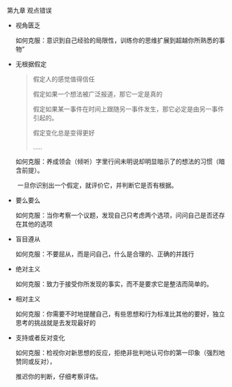 ​                                                  第九章      观点错误

- 视角匮乏

  如何克服：意识到自己经验的局限性，训练你的思维扩展到超越你所熟悉的事物”

- 无根据假定

  > 假定人的感觉值得信任
  >
  > 假定如果一个想法被广泛报道，那它一定是真的
  >
  > 假定如果某一事件在时间上跟随另一事件发生，那它必定是由另一事件引起的。
  >
  > 假定变化总是变得更好
  >
  > .....

  如何克服：养成领会（倾听）字里行间未明说却明显暗示了的想法的习惯（暗含前提）。

  ​                   一旦你识别出一个假定，就评价它，并判断它是否有根据。

- 要么要么

  如何克服：当你考察一个议题，发现自己只考虑两个选项，问问自己是否还存在其他的选项

- 盲目遵从

  如何克服：不要屈从，而是问自己，什么是合理的、正确的并践行

- 绝对主义

  如何克服：致力于接受你所发现的事实，而不是要求它是整洁而简单的。

- 相对主义

  如何克服：你需要不时地提醒自己，有些思想和行为标准比其他的要好，独立思考的挑战就是去发现最好的

- 支持或者反对变化 

  如何克服：检视你对新思想的反应，拒绝非批判地认可你的第一印象（强烈地赞同或反对），

  推迟你的判断，仔细考察评估。







